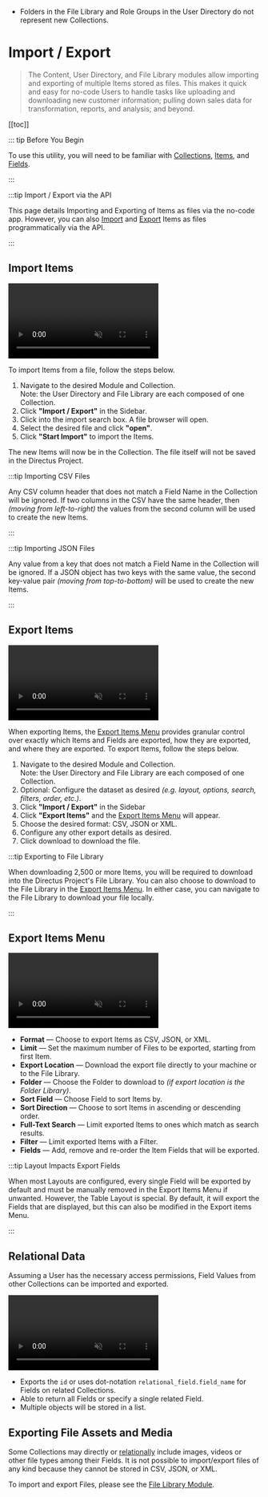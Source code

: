 - Folders in the File Library and Role Groups in the User Directory do not represent new Collections.

# Import / Export

> The Content, User Directory, and File Library modules allow importing and exporting of multiple Items stored as files.
> This makes it quick and easy for no-code Users to handle tasks like uploading and downloading new customer
> information; pulling down sales data for transformation, reports, and analysis; and beyond.

[[toc]]

::: tip Before You Begin

To use this utility, you will need to be familiar with [Collections](/getting-started/glossary/#collections),
[Items](/getting-started/glossary/#items), and [Fields](/getting-started/glossary/#fields).

:::

:::tip Import / Export via the API

This page details Importing and Exporting of Items as files via the no-code app. However, you can also
[Import](/reference/system/utilities/#import-data-from-file) and
[Export](/reference/system/utilities/#export-data-to-a-file) Items as files programmatically via the API.

:::

## Import Items

<video autoplay muted loop controls title="Import Data From a File">
	<source src="" type="video/mp4" />
</video>

To import Items from a file, follow the steps below.

1. Navigate to the desired Module and Collection.\
   Note: the User Directory and File Library are each composed of one Collection.
2. Click **"Import / Export"** in the Sidebar.
3. Click into the import search box. A file browser will open.
4. Select the desired file and click **"open"**.
5. Click **"Start Import"** to import the Items.

The new Items will now be in the Collection. The file itself will not be saved in the Directus Project.

:::tip Importing CSV Files

Any CSV column header that does not match a Field Name in the Collection will be ignored. If two columns in the CSV have
the same header, then _(moving from left-to-right)_ the values from the second column will be used to create the new
Items.

:::

:::tip Importing JSON Files

Any value from a key that does not match a Field Name in the Collection will be ignored. If a JSON object has two keys
with the same value, the second key-value pair _(moving from top-to-bottom)_ will be used to create the new Items.

:::

## Export Items

<video autoplay muted loop controls title="Export Data to a File">
	<source src="" type="video/mp4" />
</video>

When exporting Items, the [Export Items Menu](#export-items-menu) provides granular control over exactly which Items and
Fields are exported, how they are exported, and where they are exported. To export Items, follow the steps below.

1. Navigate to the desired Module and Collection.\
   Note: the User Directory and File Library are each composed of one Collection.
2. Optional: Configure the dataset as desired _(e.g. layout, options, search, filters, order, etc.)_.
3. Click **"Import / Export"** in the Sidebar
4. Click **"Export Items"** and the [Export Items Menu](#export-items-menu) will appear.
5. Choose the desired format: CSV, JSON or XML.
6. Configure any other export details as desired.
7. Click <span mi btn>download</span> to download the file.

:::tip Exporting to File Library

When downloading 2,500 or more Items, you will be required to download into the Directus Project's File Library. You can
also choose to download to the File Library in the [Export Items Menu](#export-items-menu). In either case, you can
navigate to the File Library to download your file locally.

:::

## Export Items Menu

<video autoplay muted loop controls title="Export Data to a File">
	<source src="" type="video/mp4" />
</video>

- **Format** — Choose to export Items as CSV, JSON, or XML.
- **Limit** — Set the maximum number of Files to be exported, starting from first Item.
- **Export Location** — Download the export file directly to your machine or to the File Library.
- **Folder** — Choose the Folder to download to _(if export location is the Folder Library)_.
- **Sort Field** — Choose Field to sort Items by.
- **Sort Direction** — Choose to sort Items in ascending or descending order.
- **Full-Text Search** — Limit exported Items to ones which match as search results.
- **Filter** — Limit exported Items with a Filter.
- **Fields** — Add, remove and re-order the Item Fields that will be exported.

:::tip Layout Impacts Export Fields

When most Layouts are configured, every single Field will be exported by default and must be manually removed in the
Export Items Menu if unwanted. However, the Table Layout is special. By default, it will export the Fields that are
displayed, but this can also be modified in the Export items Menu.

:::

## Relational Data

Assuming a User has the necessary access permissions, Field Values from other Collections can be imported and exported.

<video autoplay muted loop controls title="Importing Relational Data">
	<source src="" type="video/mp4" />
</video>

- Exports the `id` or uses dot-notation `relational_field.field_name` for Fields on related Collections.
- Able to return all Fields or specify a single related Field.
- Multiple objects will be stored in a list.

## Exporting File Assets and Media

Some Collections may directly or [relationally](#relational-data) include images, videos or other file types among their
Fields. It is not possible to import/export files of any kind because they cannot be stored in CSV, JSON, or XML.

To import and export Files, please see the [File Library Module](/app/file-library/).
